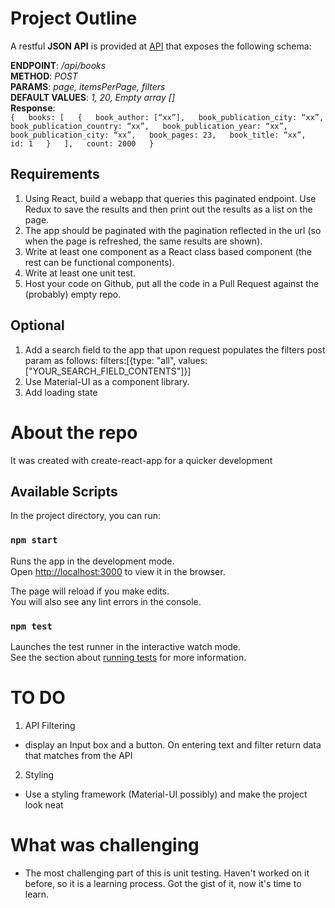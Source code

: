 # Project Outline

A restful **JSON API** is provided at [API](http://nyx.vima.ekt.gr:3000) that exposes the following schema:

**ENDPOINT**: _/api/books_  
**METHOD**: _POST_  
**PARAMS**: _page, itemsPerPage, filters_  
**DEFAULT VALUES**: _1, 20, Empty array []_  
**Response**:  
`
{  
  books: [  
    {  
      book_author: [“xx”],  
      book_publication_city: “xx”,  
      book_publication_country: “xx”,  
      book_publication_year: “xx”,  
      book_publication_city: “xx”,  
      book_pages: 23,  
      book_title: “xx”,  
      id: 1  
    }  
  ],  
  count: 2000  
}  
`  

## Requirements

1. Using React, build a webapp that queries this paginated endpoint. Use Redux to save the results and then print out the results as a list on the page. 
2. The app should be paginated with the pagination reflected in the url (so when the page is refreshed, the same results are shown).
3. Write at least one component as a React class based component (the rest can be functional components). 
4. Write at least one unit test.
5. Host your code on Github, put all the code in a Pull Request against the (probably) empty repo.

## Optional

1. Add a search field to the app that upon request populates the filters post param as follows: filters:[{type: "all", values: ["YOUR_SEARCH_FIELD_CONTENTS"]}]
2. Use Material-UI as a component library.
3. Add loading state


# About the repo

It was created with create-react-app for a quicker development

## Available Scripts

In the project directory, you can run:

### `npm start`

Runs the app in the development mode.\
Open [http://localhost:3000](http://localhost:3000) to view it in the browser.

The page will reload if you make edits.\
You will also see any lint errors in the console.

### `npm test`

Launches the test runner in the interactive watch mode.\
See the section about [running tests](https://facebook.github.io/create-react-app/docs/running-tests) for more information.

# TO DO

1. API Filtering
  - display an Input box and a button. On entering text and filter return data that matches from the API

2. Styling
  - Use a styling framework (Material-UI possibly) and make the project look neat


# What was challenging
  - The most challenging part of this is unit testing. Haven't worked on it before, so it is a learning process. Got the gist of it, now it's time to learn.

